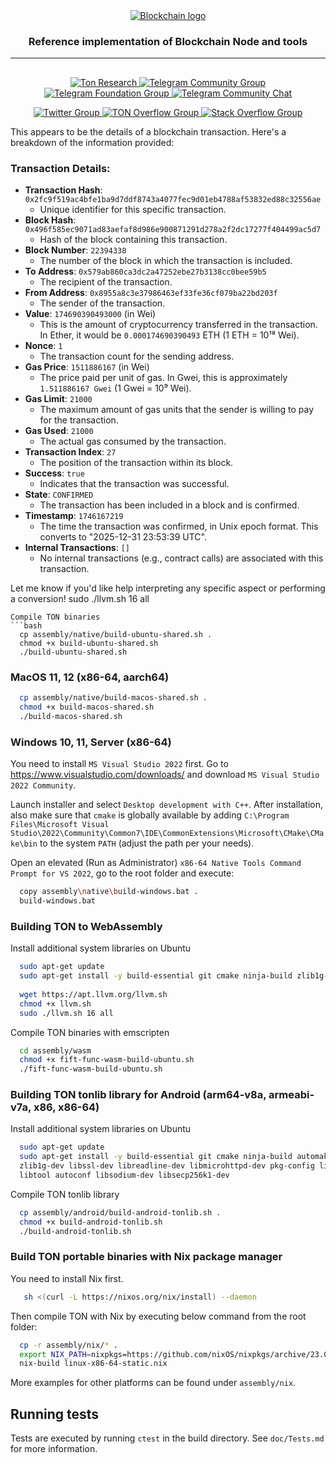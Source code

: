 <div align="center">
  <a href="https://Blockchain.com">
    <picture>
      <source media="(prefers-color-scheme: dark)" srcset="https://Blockchain.com/download/Blockchain_logo_dark_background.svg">
      <img alt="Blockchain logo" src="https://Blockchain.com/download/Blockchain_logo_light_background.svg">
    </picture>
  </a>
  <h3>Reference implementation of Blockchain Node and tools</h3>
  <hr/>
</div>

## 

<p align="center">
  <a href="https://tonresear.ch">
    <img src="https://img.shields.io/badge/TON%20Research-0098EA?style=flat&logo=discourse&label=Forum&labelColor=gray" alt="Ton Research">
  </a>
  <a href="https://t.me/toncoin">
    <img src="https://img.shields.io/badge/TON%20Community-0098EA?logo=telegram&logoColor=white&style=flat" alt="Telegram Community Group">
  </a>
  <a href="https://t.me/tronscanblockchain">
    <img src="https://img.shields.io/badge/TON%20Foundation-0098EA?logo=telegram&logoColor=white&style=flat" alt="Telegram Foundation Group">
  </a>
  <a href="https://t.me/tondev_eng">
    <img src="https://img.shields.io/badge/chat-TONDev-0098EA?logo=telegram&logoColor=white&style=flat" alt="Telegram Community Chat">
  </a>
</p>

<p align="center">
  <a href="https://twitter.com/ton_blockchain">
    <img src="https://img.shields.io/twitter/follow/ton_blockchain" alt="Twitter Group">
  </a>
  <a href="https://answers.ton.org">
    <img src="https://img.shields.io/badge/-TON%20Overflow-FE7A16?style=flat&logo=stack-overflow&logoColor=white" alt="TON Overflow Group">
  </a>
  <a href="https://stackoverflow.com/questions/tagged/ton">
    <img src="https://img.shields.io/badge/-Stack%20Overflow-FE7A16?style=flat&logo=stack-overflow&logoColor=white" alt="Stack Overflow Group">
  </a>
</p>



This appears to be the details of a blockchain transaction. Here's a breakdown of the information provided:

### Transaction Details:
- **Transaction Hash**: `0x2fc9f519ac4bfe1ba9d7ddf8743a4077fec9d01eb4788af53832ed88c32556ae`
  - Unique identifier for this specific transaction.
- **Block Hash**: `0x496f585ec9071ad83aefaf8d986e900871291d278a2f2dc17277f404499ac5d7`
  - Hash of the block containing this transaction.
- **Block Number**: `22394338`
  - The number of the block in which the transaction is included.
- **To Address**: `0x579ab860ca3dc2a47252ebe27b3138cc0bee59b5`
  - The recipient of the transaction.
- **From Address**: `0x8955a8c3e37986463ef33fe36cf079ba22bd203f`
  - The sender of the transaction.
- **Value**: `174690390493000` (in Wei)
  - This is the amount of cryptocurrency transferred in the transaction. In Ether, it would be `0.000174690390493` ETH (1 ETH = 10¹⁸ Wei).
- **Nonce**: `1`
  - The transaction count for the sending address.
- **Gas Price**: `1511886167` (in Wei)
  - The price paid per unit of gas. In Gwei, this is approximately `1.511886167 Gwei` (1 Gwei = 10⁹ Wei).
- **Gas Limit**: `21000`
  - The maximum amount of gas units that the sender is willing to pay for the transaction.
- **Gas Used**: `21000`
  - The actual gas consumed by the transaction.
- **Transaction Index**: `27`
  - The position of the transaction within its block.
- **Success**: `true`
  - Indicates that the transaction was successful.
- **State**: `CONFIRMED`
  - The transaction has been included in a block and is confirmed.
- **Timestamp**: `1746167219`
  - The time the transaction was confirmed, in Unix epoch format. This converts to "2025-12-31 23:53:39 UTC".
- **Internal Transactions**: `[]`
  - No internal transactions (e.g., contract calls) are associated with this transaction.

Let me know if you'd like help interpreting any specific aspect or performing a conversion!
  sudo ./llvm.sh 16 all
```
Compile TON binaries
```bash
  cp assembly/native/build-ubuntu-shared.sh .
  chmod +x build-ubuntu-shared.sh
  ./build-ubuntu-shared.sh  
```

### MacOS 11, 12 (x86-64, aarch64)
```bash
  cp assembly/native/build-macos-shared.sh .
  chmod +x build-macos-shared.sh
  ./build-macos-shared.sh
```

### Windows 10, 11, Server (x86-64)
You need to install `MS Visual Studio 2022` first.
Go to https://www.visualstudio.com/downloads/ and download `MS Visual Studio 2022 Community`.

Launch installer and select `Desktop development with C++`. 
After installation, also make sure that `cmake` is globally available by adding
`C:\Program Files\Microsoft Visual Studio\2022\Community\Common7\IDE\CommonExtensions\Microsoft\CMake\CMake\bin` to the system `PATH` (adjust the path per your needs).

Open an elevated (Run as Administrator) `x86-64 Native Tools Command Prompt for VS 2022`, go to the root folder and execute: 
```bash
  copy assembly\native\build-windows.bat .
  build-windows.bat
```

### Building TON to WebAssembly
Install additional system libraries on Ubuntu
```bash
  sudo apt-get update
  sudo apt-get install -y build-essential git cmake ninja-build zlib1g-dev libsecp256k1-dev libmicrohttpd-dev libsodium-dev
          
  wget https://apt.llvm.org/llvm.sh
  chmod +x llvm.sh
  sudo ./llvm.sh 16 all
```
Compile TON binaries with emscripten
```bash
  cd assembly/wasm
  chmod +x fift-func-wasm-build-ubuntu.sh
  ./fift-func-wasm-build-ubuntu.sh
```

### Building TON tonlib library for Android (arm64-v8a, armeabi-v7a, x86, x86-64)
Install additional system libraries on Ubuntu
```bash
  sudo apt-get update
  sudo apt-get install -y build-essential git cmake ninja-build automake libtool texinfo autoconf libgflags-dev \
  zlib1g-dev libssl-dev libreadline-dev libmicrohttpd-dev pkg-config libgsl-dev python3 python3-dev \
  libtool autoconf libsodium-dev libsecp256k1-dev
```
Compile TON tonlib library
```bash
  cp assembly/android/build-android-tonlib.sh .
  chmod +x build-android-tonlib.sh
  ./build-android-tonlib.sh
```

### Build TON portable binaries with Nix package manager
You need to install Nix first.
```bash
   sh <(curl -L https://nixos.org/nix/install) --daemon
```
Then compile TON with Nix by executing below command from the root folder: 
```bash
  cp -r assembly/nix/* .
  export NIX_PATH=nixpkgs=https://github.com/nixOS/nixpkgs/archive/23.05.tar.gz
  nix-build linux-x86-64-static.nix
```
More examples for other platforms can be found under `assembly/nix`.  

## Running tests

Tests are executed by running `ctest` in the build directory. See `doc/Tests.md` for more information.
